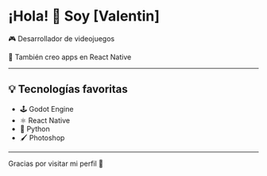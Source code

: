 # ¡Hola! 👋 Soy [Valentin]

🎮 Desarrollador de videojuegos

📱 También creo apps en React Native  

---

## 💡 Tecnologías favoritas

- 🕹️ Godot Engine
- ⚛️ React Native
- 🐍 Python
- 🖌️ Photoshop

---

Gracias por visitar mi perfil 🙌
